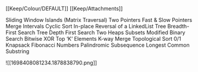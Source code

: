[[Keep/Colour/DEFAULT]] [[Keep/Attachments]] 

Sliding Window
Islands (Matrix Traversal)
Two Pointers
Fast & Slow Pointers
Merge Intervals
Cyclic Sort
In-place Reversal of a LinkedList
Tree Breadth-First Search
Tree Depth First Search
Two Heaps
Subsets
Modified Binary Search
Bitwise XOR
Top ‘K’ Elements
K-way Merge
Topological Sort
0/1 Knapsack
Fibonacci Numbers
Palindromic Subsequence
Longest Common Substring


![[1698408081234.1878838790.png]]